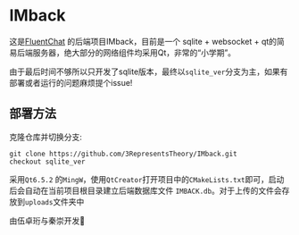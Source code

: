 # IMback

这是[FluentChat](https://github.com/flwfdd/FluentChat)
的后端项目IMback，目前是一个 sqlite + websocket + qt的简易后端服务器，绝大部分的网络组件均采用Qt，非常的“小学期”。

由于最后时间不够所以只开发了sqlite版本，最终以`sqlite_ver`分支为主，如果有部署或者运行的问题麻烦提个issue!

## 部署方法
克隆仓库并切换分支:
```shell
git clone https://github.com/3RepresentsTheory/IMback.git
checkout sqlite_ver
```
采用`Qt6.5.2` 的`MingW`，使用`QtCreator`打开项目中的`CMakeLists.txt`即可，启动后会自动在当前项目根目录建立后端数据库文件
`IMBACK.db`。对于上传的文件会存放到`uploads`文件夹中

由伍卓珩与秦崇开发🎈
